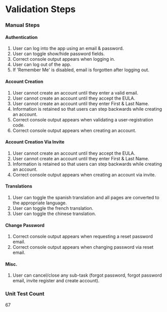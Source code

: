 # Validation Steps

### Manual Steps

#### Authentication
1. User can log into the app using an email & password. 
2. User can toggle show/hide password fields.
3. Correct console output appears when logging in.
4. User can log out of the app.
5. If 'Remember Me' is disabled, email is forgotten after logging out.

#### Account Creation
1. User cannot create an account until they enter a valid email.
2. User cannot create an account until they accept the EULA.
3. User cannot create an account until they enter First & Last Name.
4. Information is retained so that users can step backwards while creating an account. 
5. Correct console output appears when validating a user-registration code.
6. Correct console output appears when creating an account.

#### Account Creation Via Invite
1. User cannot create an account until they accept the EULA.
2. User cannot create an account until they enter First & Last Name.
3. Information is retained so that users can step backwards while creating an account.
4. Correct console output appears when creating an account via invite.

#### Translations
1. User can toggle the spanish translation and all pages are converted to the appropriate language.
2. User can toggle the french translation.
3. User can toggle the chinese translation.

#### Change Password
1. Correct console output appears when requesting a reset password email.
2. Correct console output appears when changing password via reset email.

#### Misc.
1. User can cancel/close any sub-task (forgot password, forgot password email, invite register and create account).

### Unit Test Count
67

